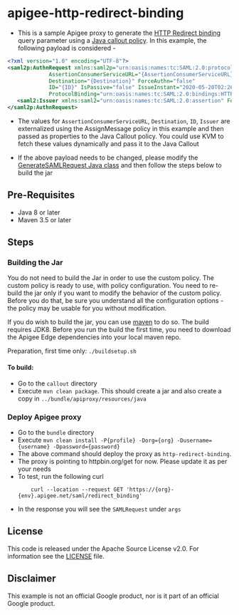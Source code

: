 # apigee-http-redirect-binding
- This is a sample Apigee proxy to generate the [HTTP Redirect binding](https://en.wikipedia.org/wiki/SAML_2.0#HTTP_Redirect_Binding) query parameter using a [Java callout policy](https://docs.apigee.com/api-platform/reference/policies/java-callout-policy). In this example, the following payload is considered - 
```xml
<?xml version="1.0" encoding="UTF-8"?>
<saml2p:AuthnRequest xmlns:saml2p="urn:oasis:names:tc:SAML:2.0:protocol" 
		     AssertionConsumerServiceURL="{AssertionConsumerServiceURL}" 
		     Destination="{Destination}" ForceAuthn="false" 
		     ID="{ID}" IsPassive="false" IssueInstant="2020-05-20T02:26:44.710Z" 
		     ProtocolBinding="urn:oasis:names:tc:SAML:2.0:bindings:HTTP-POST" Version="2.0">
   <saml2:Issuer xmlns:saml2="urn:oasis:names:tc:SAML:2.0:assertion" Format="urn:oasis:names:tc:SAML:2.0:nameid-format:entity">{Issuer}</saml2:Issuer>
</saml2p:AuthnRequest>
```
- The values for `AssertionConsumerServiceURL`, `Destination`, `ID`, `Issuer` are externalized using the AssignMessage policy in this example and then passed as properties to the Java Callout policy. You could use KVM to fetch these values dynamically and pass it to the Java Callout

- If the above payload needs to be changed, please modify the [GenerateSAMLRequest Java class](./callout/src/main/java/com/apigee/callout/GenerateSAMLRequest.java) and then follow the steps below to build the jar

## Pre-Requisites

- Java 8 or later
- Maven 3.5 or later

## Steps

### Building the Jar

You do not need to build the Jar in order to use the custom policy. The custom policy is
ready to use, with policy configuration. You need to re-build the jar only if you want
to modify the behavior of the custom policy. Before you do that, be sure you understand
all the configuration options - the policy may be usable for you without modification.

If you do wish to build the jar, you can use
[maven](https://maven.apache.org/download.cgi) to do so. The build requires
JDK8. Before you run the build the first time, you need to download the Apigee
Edge dependencies into your local maven repo.

Preparation, first time only: `./buildsetup.sh`

#### To build: 
- Go to the `callout` directory
- Execute `mvn clean package`. This should create a jar and also create a copy in `../bundle/apiproxy/resources/java`


### Deploy Apigee proxy
- Go to the `bundle` directory
- Execute `mvn clean install -P{profile} -Dorg={org} -Dusername={username} -Dpassword={password}`
- The above command should deploy the proxy as `http-redirect-binding`. 
- The proxy is pointing to httpbin.org/get for now. Please update it as per your needs
- To test, run the following curl
	```
		curl --location --request GET 'https://{org}-{env}.apigee.net/saml/redirect_binding'
	```
- In the response you will see the `SAMLRequest` under `args`


## License

This code is released under the Apache Source License v2.0. For information see the [LICENSE](LICENSE) file.

## Disclaimer

This example is not an official Google product, nor is it part of an official Google product.

